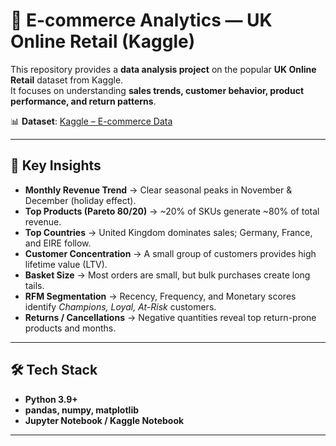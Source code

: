 # 🛒 E-commerce Analytics — UK Online Retail (Kaggle)

This repository provides a **data analysis project** on the popular **UK Online Retail** dataset from Kaggle.  
It focuses on understanding **sales trends, customer behavior, product performance, and return patterns**.

📊 **Dataset**: [Kaggle – E-commerce Data](https://www.kaggle.com/datasets/carrie1/ecommerce-data/data)

---

## 📌 Key Insights

- **Monthly Revenue Trend** → Clear seasonal peaks in November & December (holiday effect).  
- **Top Products (Pareto 80/20)** → ~20% of SKUs generate ~80% of total revenue.  
- **Top Countries** → United Kingdom dominates sales; Germany, France, and EIRE follow.  
- **Customer Concentration** → A small group of customers provides high lifetime value (LTV).  
- **Basket Size** → Most orders are small, but bulk purchases create long tails.  
- **RFM Segmentation** → Recency, Frequency, and Monetary scores identify *Champions, Loyal, At-Risk* customers.  
- **Returns / Cancellations** → Negative quantities reveal top return-prone products and months.  

---

## 🛠️ Tech Stack

- **Python 3.9+**
- **pandas, numpy, matplotlib**
- **Jupyter Notebook / Kaggle Notebook**

---
